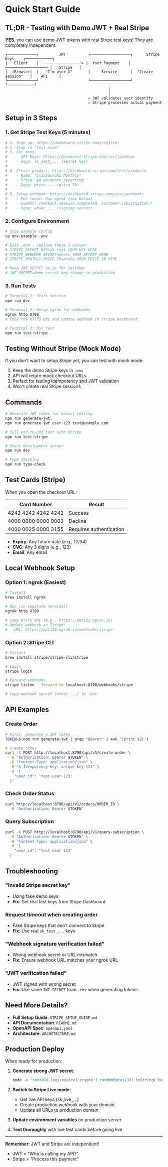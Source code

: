 # Quick Start Guide

## TL;DR - Testing with Demo JWT + Real Stripe

**YES**, you can use demo JWT tokens with real Stripe test keys! They are completely independent:

```
┌─────────────┐         JWT          ┌──────────────────┐      Stripe Keys    ┌────────────┐
│   Client    │ ──────────────────> │  Your Payment    │ ──────────────────> │   Stripe   │
│  (Browser)  │   "I'm user X"       │     Service      │  "Create session"   │    API     │
└─────────────┘                      └──────────────────┘                      └────────────┘
                                              │
                                              │
                                     ✓ JWT validates user identity
                                     ✓ Stripe processes actual payment
```

## Setup in 3 Steps

### 1. Get Stripe Test Keys (5 minutes)

```bash
# 1. Sign up: https://dashboard.stripe.com/register
# 2. Stay in "Test mode"
# 3. Get keys:
#    - API Keys: https://dashboard.stripe.com/test/apikeys
#    - Copy: sk_test_... (secret key)
#
# 4. Create product: https://dashboard.stripe.com/test/products
#    - Name: "ClassGuruAI Monthly"
#    - Price: $9.90/month recurring
#    - Copy: price_... (price ID)
#
# 5. Setup webhook: https://dashboard.stripe.com/test/webhooks
#    - For local: Use ngrok (see below)
#    - Events: checkout.session.completed, customer.subscription.*
#    - Copy: whsec_... (signing secret)
```

### 2. Configure Environment

```bash
# Copy example config
cp env.example .env

# Edit .env - replace these 3 values:
# STRIPE_SECRET_KEY=sk_test_YOUR_KEY_HERE
# STRIPE_WEBHOOK_SECRET=whsec_YOUR_SECRET_HERE
# STRIPE_MONTHLY_PRICE_ID=price_YOUR_PRICE_ID_HERE

# Keep JWT_SECRET as-is for testing:
# JWT_SECRET=demo-secret-key-change-in-production
```

### 3. Run Tests

```bash
# Terminal 1: Start service
npm run dev

# Terminal 2: Setup ngrok for webhooks
ngrok http 8790
# Copy the HTTPS URL and update webhook in Stripe Dashboard

# Terminal 3: Run test
npm run test:stripe
```

## Testing Without Stripe (Mock Mode)

If you don't want to setup Stripe yet, you can test with mock mode:

1. Keep the demo Stripe keys in `.env`
2. API will return mock checkout URLs
3. Perfect for testing idempotency and JWT validation
4. Won't create real Stripe sessions

## Commands

```bash
# Generate JWT token for manual testing
npm run generate-jwt
npm run generate-jwt user-123 test@example.com

# Full end-to-end test with Stripe
npm run test:stripe

# Start development server
npm run dev

# Type checking
npm run type-check
```

## Test Cards (Stripe)

When you open the checkout URL:

| Card Number         | Result  |
|---------------------|---------|
| 4242 4242 4242 4242 | Success |
| 4000 0000 0000 0002 | Decline |
| 4000 0025 0000 3155 | Requires authentication |

- **Expiry**: Any future date (e.g., 12/34)
- **CVC**: Any 3 digits (e.g., 123)
- **Email**: Any email

## Local Webhook Setup

### Option 1: ngrok (Easiest)

```bash
# Install
brew install ngrok

# Run (in separate terminal)
ngrok http 8790

# Copy HTTPS URL (e.g., https://abc123.ngrok.io)
# Update webhook in Stripe:
#   URL: https://abc123.ngrok.io/webhooks/stripe
```

### Option 2: Stripe CLI

```bash
# Install
brew install stripe/stripe-cli/stripe

# Login
stripe login

# Forward webhooks
stripe listen --forward-to localhost:8790/webhooks/stripe

# Copy webhook secret (whsec_...) to .env
```

## API Examples

### Create Order

```bash
# First, generate a JWT token
TOKEN=$(npm run generate-jwt | grep "Bearer" | awk '{print $2}')

# Create order
curl -X POST http://localhost:8790/api/v1/create-order \
  -H "Authorization: Bearer $TOKEN" \
  -H "Content-Type: application/json" \
  -H "X-Idempotency-Key: unique-key-123" \
  -d '{
    "user_id": "test-user-123"
  }'
```

### Check Order Status

```bash
curl http://localhost:8790/api/v1/orders/ORDER_ID \
  -H "Authorization: Bearer $TOKEN"
```

### Query Subscription

```bash
curl -X POST http://localhost:8790/api/v1/query-subscription \
  -H "Authorization: Bearer $TOKEN" \
  -H "Content-Type: application/json" \
  -d '{
    "user_id": "test-user-123"
  }'
```

## Troubleshooting

### "Invalid Stripe secret key"
- Using fake demo keys
- **Fix**: Get real test keys from Stripe Dashboard

### Request timeout when creating order
- Fake Stripe keys that don't connect to Stripe
- **Fix**: Use real `sk_test_...` keys

### "Webhook signature verification failed"
- Wrong webhook secret or URL mismatch
- **Fix**: Ensure webhook URL matches your ngrok URL

### "JWT verification failed"
- JWT signed with wrong secret
- **Fix**: Use same `JWT_SECRET` from `.env` when generating tokens

## Need More Details?

- **Full Setup Guide**: `STRIPE_SETUP_GUIDE.md`
- **API Documentation**: `README.md`
- **OpenAPI Spec**: `openapi.yaml`
- **Architecture**: `ARCHITECTURE.md`

## Production Deploy

When ready for production:

1. **Generate strong JWT secret**:
   ```bash
   node -e "console.log(require('crypto').randomBytes(32).toString('hex'))"
   ```

2. **Switch to Stripe Live mode**:
   - Get live API keys (sk_live_...)
   - Create production webhook with your domain
   - Update all URLs to production domain

3. **Update environment variables** on production server

4. **Test thoroughly** with live test cards before going live

---

**Remember**: JWT and Stripe are independent! 
- JWT = "Who is calling my API?" 
- Stripe = "Process this payment"

